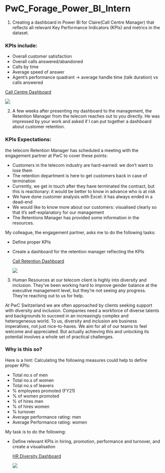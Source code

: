 # PwC_Forage_Power_BI_Intern


1. Creating a dashboard in Power BI for Claire(Call Centre Manager) that reflects all relevant Key Performance Indicators (KPIs) and metrics in the dataset. 

### KPIs include:
- Overall customer satisfaction
- Overall calls answered/abandoned
- Calls by time
- Average speed of answer
- Agent’s performance quadrant -> average handle time (talk duration) vs calls answered

[Call Centre Dashboard](https://github.com/prashantsingh8962/PwC-Forage-Power-BI-Intern/blob/main/Dashboard/pwc.pbix)

<img src="https://github.com/prashantsingh8962/PwC_Forage_PowerBI_Intern/blob/main/Resources/PwC%20Call%20Centre.png" class="center">



2. A few weeks after presenting my dashboard to the management, the Retention Manager from the telecom reaches out to you directly. He was impressed by your work and asked if I can put together a dashboard about customer retention.

### KPIs Expectations:
the telecom Retention Manager has scheduled a meeting with the engagement partner at PwC to cover these points:

- Customers in the telecom industry are hard-earned: we don’t want to lose them
- The retention department is here to get customers back in case of termination 
- Currently, we get in touch after they have terminated the contract, but this is reactionary: it would be better to know in advance who is at risk 
- We have done customer analysis with Excel: it has always ended in a dead-end
- We would like to know more about our customers: visualised clearly so that it’s self-explanatory for our management
- The Retentions Manager has provided some information in the resources.

My colleague, the engagement partner, asks me to do the following tasks:

- Define proper KPIs
- Create a dashboard for the retention manager reflecting the KPIs

  [Call Retention Dashboard](https://github.com/prashantsingh8962/PwC-Forage-Power-BI-Intern/blob/main/Dashboard/Pwc.Retention.pbix)

  <img src="https://github.com/prashantsingh8962/PwC_Forage_PowerBI_Intern/blob/main/Resources/PwC%20Retention.png" class="center">




3. Human Resources at our telecom client is highly into diversity and inclusion. They’ve been working hard to improve gender balance at the executive management level, but they’re not seeing any progress. They’re reaching out to us for help.

At PwC Switzerland we are often approached by clients seeking support with diversity and inclusion. Companies need a workforce of diverse talents and backgrounds to succeed in an increasingly complex and heterogeneous world. To us, diversity and inclusion are business imperatives, not just nice-to-haves. We aim for all of our teams to feel welcome and appreciated. But actually achieving this and unlocking its potential involves a whole set of practical challenges.

### Why is this so?
Here is a hint: Calculating the following measures could help to define proper KPIs:

- Total no.s of men
- Total no.s of women
- Total no.s of leavers
- % employees promoted (FY21)
- % of women promoted
- % of hires men
- % of hires women
- % turnover 
- Average performance rating: men
- Average Performance rating: women

My task is to do the following:
- Define relevant KPIs in hiring, promotion, performance and turnover, and create a visualisation

  [HR Diversity Dashboard](https://github.com/prashantsingh8962/PwC-Forage-Power-BI-Intern/blob/main/Dashboard/PWC_diversity.pbix)

  <img src="https://github.com/prashantsingh8962/PwC_Forage_PowerBI_Intern/blob/main/Resources/PwC%20HR%20Diversity.png" class="center">
